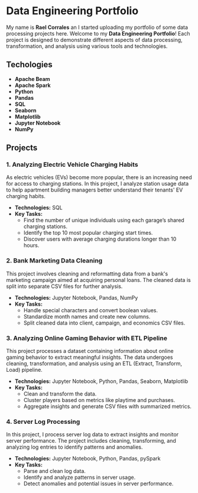 # Data Engineering Portfolio
My name is **Rael Corrales** an I started uploading my portfolio of some data processing projects here. Welcome to my **Data Engineering Portfolio**! Each project is designed to demonstrate different aspects of data processing, transformation, and analysis using various tools and technologies.

## Techologies
- **Apache Beam**
- **Apache Spark**
- **Python**
- **Pandas**
-  **SQL**
- **Seaborn**
- **Matplotlib**
- **Jupyter Notebook**
- **NumPy**

## Projects

### 1. Analyzing Electric Vehicle Charging Habits

As electric vehicles (EVs) become more popular, there is an increasing need for access to charging stations. In this project, I analyze station usage data to help apartment building managers better understand their tenants' EV charging habits.

- **Technologies:** SQL
- **Key Tasks:**
  - Find the number of unique individuals using each garage’s shared charging stations.
  - Identify the top 10 most popular charging start times.
  - Discover users with average charging durations longer than 10 hours.

### 2. Bank Marketing Data Cleaning

This project involves cleaning and reformatting data from a bank's marketing campaign aimed at acquiring personal loans. The cleaned data is split into separate CSV files for further analysis.

- **Technologies:** Jupyter Notebook, Pandas, NumPy
- **Key Tasks:**
  - Handle special characters and convert boolean values.
  - Standardize month names and create new columns.
  - Split cleaned data into client, campaign, and economics CSV files.

### 3. Analyzing Online Gaming Behavior with ETL Pipeline

This project processes a dataset containing information about online gaming behavior to extract meaningful insights. The data undergoes cleaning, transformation, and analysis using an ETL (Extract, Transform, Load) pipeline.

- **Technologies:** Jupyter Notebook, Python, Pandas, Seaborn, Matplotlib
- **Key Tasks:**
  - Clean and transform the data.
  - Cluster players based on metrics like playtime and purchases.
  - Aggregate insights and generate CSV files with summarized metrics.

### 4. Server Log Processing

In this project, I process server log data to extract insights and monitor server performance. The project includes cleaning, transforming, and analyzing log entries to identify patterns and anomalies.

- **Technologies:** Jupyter Notebook, Python, Pandas, pySpark
- **Key Tasks:**
  - Parse and clean log data.
  - Identify and analyze patterns in server usage.
  - Detect anomalies and potential issues in server performance.
